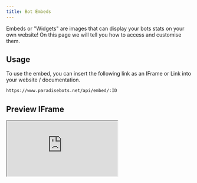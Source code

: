 ```yaml
---
title: Bot Embeds
---
```


Embeds or "Widgets" are images that can display your bots stats on your own website! On this page we will tell you how to access and customise them.


## Usage
To use the embed, you can insert the following link as an IFrame or Link into your website / documentation.

```markdown
https://www.paradisebots.net/api/embed/:ID
```

## Preview IFrame

<Iframe src="https://www.paradisebots.net/api/embed/650872568374493185"/>

In this example we use just a plain embed but it can also be .svg, .png. We recommend SVG for the best quality.
https://top.gg/api/widget/owner/:ID.svg
Preview

The /owner/ can be replaced with the following to get the 4 other smaller widgets: status,upvotes,servers and lib. You can also append a querystring to hide the avatar on the smaller widgets: ?noavatar=true
Preview

Customization
The current sections of the widget available for customization are as follows
Widget Querystring Parameters
Parameter	Large Widget	Small Widget	Value
topcolor	✓		Hexadecimal
middlecolor	✓		Hexadecimal
usernamecolor	✓		Hexadecimal
certifiedcolor	✓		Hexadecimal
datacolor	✓		Hexadecimal
labelcolor	✓		Hexadecimal
highlightcolor	✓		Hexadecimal
avatarbg		✓	Hexadecimal
leftcolor		✓	Hexadecimal
rightcolor		✓	Hexadecimal
lefttextcolor		✓	Hexadecimal
righttextcolor		✓	Hexadecimal
Example of Customization
This is an example of changing the colors of the large widget
https://top.gg/api/widget/270904126974590976.svg?usernamecolor=FFFFFF&topcolor=000000
This is a preview of the examples output.


https://www.paradisebots.net/api/embed/650872568374493185
